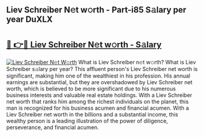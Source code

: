 ## Liev Schreiber N𝚎t w𝚘rth - Part-i85 S𝚊lary per year DuXLX

# <h2><a href="http://gc0bjt.nevu.top/?p=Liev+Schreiber">🔗 👉🔴 Liev Schreiber N𝚎t w𝚘rth - S𝚊lary</a></h2>

[![Liev Schreiber N𝚎t W𝚘rth](https://i.imgur.com/Oavwk0R.jpeg)](http://gc0bjt.nevu.top/?p=Liev+Schreiber)
What is Liev Schreiber n𝚎t w𝚘rth? What is Liev Schreiber s𝚊lary per year?
This affluent person's Liev Schreiber net worth is significant, making him one of the wealthiest in his profession. His annual earnings are substantial, but they are overshadowed by Liev Schreiber net worth, which is believed to be more significant due to his numerous business interests and valuable real estate holdings. With a Liev Schreiber net worth that ranks him among the richest individuals on the planet, this man is recognized for his business acumen and financial acumen. With a Liev Schreiber net worth in the billions and a substantial income, this wealthy person is a leading illustration of the power of diligence, perseverance, and financial acumen.
